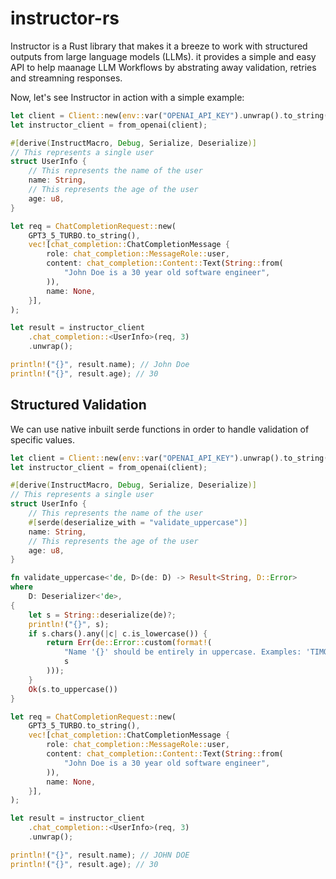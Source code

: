 # instructor-rs

Instructor is a Rust library that makes it a breeze to work with structured outputs from large language models (LLMs). it provides a simple and easy API to help maanage LLM Workflows by abstrating away validation, retries and streamning responses.

Now, let's see Instructor in action with a simple example:

```rust
let client = Client::new(env::var("OPENAI_API_KEY").unwrap().to_string());
let instructor_client = from_openai(client);

#[derive(InstructMacro, Debug, Serialize, Deserialize)]
// This represents a single user
struct UserInfo {
    // This represents the name of the user
    name: String,
    // This represents the age of the user
    age: u8,
}

let req = ChatCompletionRequest::new(
    GPT3_5_TURBO.to_string(),
    vec![chat_completion::ChatCompletionMessage {
        role: chat_completion::MessageRole::user,
        content: chat_completion::Content::Text(String::from(
            "John Doe is a 30 year old software engineer",
        )),
        name: None,
    }],
);

let result = instructor_client
    .chat_completion::<UserInfo>(req, 3)
    .unwrap();

println!("{}", result.name); // John Doe
println!("{}", result.age); // 30

```

## Structured Validation

We can use native inbuilt serde functions in order to handle validation of specific values.

```rust
let client = Client::new(env::var("OPENAI_API_KEY").unwrap().to_string());
let instructor_client = from_openai(client);

#[derive(InstructMacro, Debug, Serialize, Deserialize)]
// This represents a single user
struct UserInfo {
    // This represents the name of the user
    #[serde(deserialize_with = "validate_uppercase")]
    name: String,
    // This represents the age of the user
    age: u8,
}

fn validate_uppercase<'de, D>(de: D) -> Result<String, D::Error>
where
    D: Deserializer<'de>,
{
    let s = String::deserialize(de)?;
    println!("{}", s);
    if s.chars().any(|c| c.is_lowercase()) {
        return Err(de::Error::custom(format!(
            "Name '{}' should be entirely in uppercase. Examples: 'TIMOTHY', 'JANE SMITH'",
            s
        )));
    }
    Ok(s.to_uppercase())
}

let req = ChatCompletionRequest::new(
    GPT3_5_TURBO.to_string(),
    vec![chat_completion::ChatCompletionMessage {
        role: chat_completion::MessageRole::user,
        content: chat_completion::Content::Text(String::from(
            "John Doe is a 30 year old software engineer",
        )),
        name: None,
    }],
);

let result = instructor_client
    .chat_completion::<UserInfo>(req, 3)
    .unwrap();

println!("{}", result.name); // JOHN DOE
println!("{}", result.age); // 30
```
